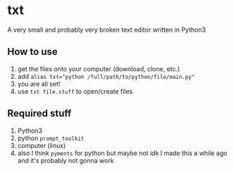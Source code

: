 # txt
A very small and probably very broken text editor written in Python3

## How to use

1. get the files onto your computer (download, clone, etc.)
2. add `alias txt="python /full/path/to/python/file/main.py"`
3. you are all set!
4. use `txt file.stuff` to open/create files

## Required stuff

1. Python3
2. python `prompt_toolkit`
3. computer (linux)
4. also I think `pyments` for python but maybe not idk I made this a while ago and it's probably not gonna work
